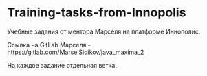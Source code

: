 # Training-tasks-from-Innopolis
Учебные задания от ментора Марселя на платформе Иннополис.

Ссылка на GitLab Марселя - https://gitlab.com/MarselSidikov/java_maxima_2

На каждое задание отдельная ветка.
